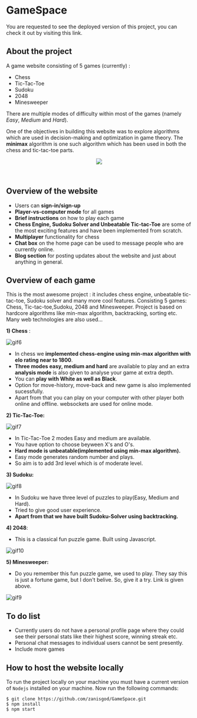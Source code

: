 # GameSpace

You are requested to see the deployed version of this project, you can check it out by visiting this link.

## About the project

A game website consisting of 5 games (currently) :<br>

- Chess
- Tic-Tac-Toe
- Sudoku
- 2048
- Minesweeper

There are multiple modes of difficulty within most of the games (namely _Easy_, _Medium_ and _Hard_).

One of the objectives in building this website was to explore algorithms which are used in decision-making and optimization in game theory. The **minimax** algorithm is one such algorithm which has been used in both the chess and tic-tac-toe parts.
<br/>
<p align="center">
  <img src="https://media.giphy.com/media/rzr8bVi7yUARMRLkhf/giphy.gif">
</p>
<br/>

## Overview of the website

- Users can **sign-in/sign-up**
- **Player-vs-computer mode** for all games
- **Brief instructions** on how to play each game
- **Chess Engine, Sudoku Solver and Unbeatable Tic-tac-Toe** are some of the most exciting features and have been implemented from scratch.
- **Multiplayer** functionality for chess
- **Chat box** on the home page can be used to message people who are currently online.
- **Blog section** for posting updates about the website and just about anything in general.

## Overview of each game
This is the most awesome project : it includes chess engine, unbeatable tic-tac-toe, Sudoku solver and many more cool features.
Consisting 5 games: Chess, Tic-tac-toe,Sudoku, 2048 and Minesweeper. Project is based on hardcore algorithms like min-max algorithm, backtracking, sorting etc. Many web technologies are also used...

**1) Chess** : 

![gif6](https://user-images.githubusercontent.com/76950378/126050809-523a98a4-2285-41d8-8a51-ec34b2095acb.gif)

- In chess we **implemented chess-engine using min-max algorithm with elo rating near to 1800**.
- **Three modes easy, medium and hard** are available to play and an extra **analysis mode** is also given to analyse your game at extra depth.
- You can **play with White as well as Black**.
- Option for move-history, move-back and new game is also implemented sucessfully.
- Apart from that you can play on your computer with other player both online and offline. websockets are used for online mode.

**2) Tic-Tac-Toe:**

![gif7](https://user-images.githubusercontent.com/76950378/126050953-04f7a074-cc86-4764-8566-8f934c5387c9.gif)

- In Tic-Tac-Toe 2 modes Easy and medium are available.
- You have option to choose beyween X's and O's.
- **Hard mode is unbeatable(implemented using min-max algorithm).**
- Easy mode generates random number and plays.
- So aim is to add 3rd level which is of moderate level.

**3) Sudoku:**

![gif8](https://user-images.githubusercontent.com/76950378/126051140-db4e892c-89e7-4109-96b2-2ba425360aa8.gif)

- In Sudoku we have three level of puzzles to play(Easy, Medium and Hard).
- Tried to give good user experience.
- **Apart from that we have built Sudoku-Solver using backtracking.**

**4) 2048**: 
- This is a classical fun puzzle game. Built using Javascript.

![gif10](https://user-images.githubusercontent.com/76950378/126051295-3e3fe548-e595-4c66-89f2-5f479077da83.gif)


**5) Minesweeper:**
- Do you remember this fun puzzle game, we used to play. They say this is just a fortune game, but I don't belive. So, give it a try. Link is given above.

![gif9](https://user-images.githubusercontent.com/76950378/126051204-131a6126-c7dd-443d-98cd-53d30545a882.gif)


## To do list

- Currently users do not have a personal profile page where they could see their personal stats like their highest score, winning streak etc.
- Personal chat messages to individual users cannot be sent presently.
- Include more games

## How to host the website locally

To run the project locally on your machine you must have a current version of `Nodejs` installed on your machine. Now run the following commands:

```
$ git clone https://github.com/zanisgod/GameSpace.git
$ npm install
$ npm start
```
